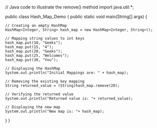 // Java code to illustrate the remove() method
import java.util.*;

public class Hash_Map_Demo {
public static void main(String[] args) {
		
	// Creating an empty HashMap
	HashMap<Integer, String> hash_map = new HashMap<Integer, String>();

	// Mapping string values to int keys 
	hash_map.put(10, "Geeks");
	hash_map.put(15, "4");
	hash_map.put(20, "Geeks");
	hash_map.put(25, "Welcomes");
	hash_map.put(30, "You");

	// Displaying the HashMap
	System.out.println("Initial Mappings are: " + hash_map); 

	// Removing the existing key mapping
	String returned_value = (String)hash_map.remove(20);

	// Verifying the returned value
	System.out.println("Returned value is: "+ returned_value);

	// Displaying the new map
	System.out.println("New map is: "+ hash_map);
}
}
